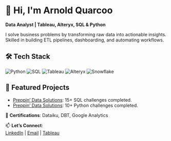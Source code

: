 # 👋 Hi, I'm Arnold Quarcoo  
**Data Analyst | Tableau, Alteryx, SQL & Python**  

I solve business problems by transforming raw data into actionable insights. Skilled in building ETL pipelines, dashboarding, and automating workflows.  

## 🛠️ Tech Stack  
![Python](https://img.shields.io/badge/Python-3776AB?logo=python&logoColor=white)
![SQL](https://img.shields.io/badge/SQL-4479A1?logo=postgresql&logoColor=white)
![Tableau](https://img.shields.io/badge/Tableau-E97627?logo=tableau&logoColor=white)
![Alteryx](https://img.shields.io/badge/Alteryx-00A3E0?logo=alteryx&logoColor=white)
![Snowflake](https://img.shields.io/badge/Snowflake-29B5E8?logo=snowflake&logoColor=white)

## 🚀 Featured Projects  
- [Preppin’ Data Solutions](https://github.com/ArnoldQ99/SQL): 15+ SQL challenges completed.
- [Preppin’ Data Solutions](https://github.com/ArnoldQ99/Python): 10+ Python challenges completed.  

📜 **Certifications**: Dataiku, DBT, Google Analytics  

📫 **Let’s Connect**:  
[LinkedIn](https://www.linkedin.com/in/arnoldquarcoo99/) | [Email](mailto:aquarcoo1@gmail.com) | [Tableau](https://public.tableau.com/app/profile/arnold.quarcoo)  
